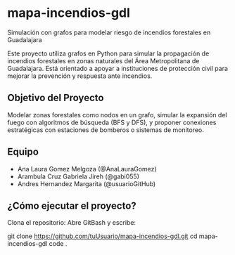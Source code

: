 # mapa-incendios-gdl
Simulación con grafos para modelar riesgo de incendios forestales en Guadalajara

Este proyecto utiliza grafos en Python para simular la propagación de incendios forestales en zonas naturales del Área Metropolitana de Guadalajara. Está orientado a apoyar a instituciones de protección civil para mejorar la prevención y respuesta ante incendios.

## Objetivo del Proyecto

Modelar zonas forestales como nodos en un grafo, simular la expansión del fuego con algoritmos de búsqueda (BFS y DFS), y proponer conexiones estratégicas con estaciones de bomberos o sistemas de monitoreo.

## Equipo

- Ana Laura Gomez Melgoza (@AnaLauraGomez)
- Arambula Cruz Gabriela Jireh (@gabi055)
- Andres Hernandez Margarita (@usuarioGitHub)

## ¿Cómo ejecutar el proyecto?
Clona el repositorio:
Abre GitBash y escribe: 

git clone https://github.com/tuUsuario/mapa-incendios-gdl.git
cd mapa-incendios-gdl
code .

